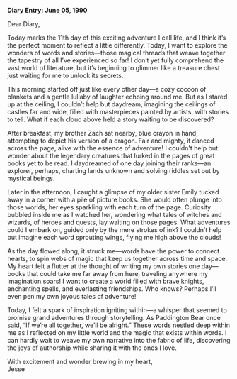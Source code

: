 
**Diary Entry: June 05, 1990**

Dear Diary,

Today marks the 11th day of this exciting adventure I call life, and I think it’s the perfect moment to reflect a little differently. Today, I want to explore the wonders of words and stories—those magical threads that weave together the tapestry of all I’ve experienced so far! I don’t yet fully comprehend the vast world of literature, but it’s beginning to glimmer like a treasure chest just waiting for me to unlock its secrets.

This morning started off just like every other day—a cozy cocoon of blankets and a gentle lullaby of laughter echoing around me. But as I stared up at the ceiling, I couldn’t help but daydream, imagining the ceilings of castles far and wide, filled with masterpieces painted by artists, with stories to tell. What if each cloud above held a story waiting to be discovered?

After breakfast, my brother Zach sat nearby, blue crayon in hand, attempting to depict his version of a dragon. Fair and mighty, it danced across the page, alive with the essence of adventure! I couldn't help but wonder about the legendary creatures that lurked in the pages of great books yet to be read. I daydreamed of one day joining their ranks—an explorer, perhaps, charting lands unknown and solving riddles set out by mystical beings.

Later in the afternoon, I caught a glimpse of my older sister Emily tucked away in a corner with a pile of picture books. She would often plunge into those worlds, her eyes sparkling with each turn of the page. Curiosity bubbled inside me as I watched her, wondering what tales of witches and wizards, of heroes and quests, lay waiting on those pages. What adventures could I embark on, guided only by the mere strokes of ink? I couldn’t help but imagine each word sprouting wings, flying me high above the clouds!

As the day flowed along, it struck me—words have the power to connect hearts, to spin webs of magic that keep us together across time and space. My heart felt a flutter at the thought of writing my own stories one day—books that could take me far away from here, traveling anywhere my imagination soars! I want to create a world filled with brave knights, enchanting spells, and everlasting friendships. Who knows? Perhaps I’ll even pen my own joyous tales of adventure!

Today, I felt a spark of inspiration igniting within—a whisper that seemed to promise grand adventures through storytelling. As Paddington Bear once said, “If we’re all together, we’ll be alright.” These words nestled deep within me as I reflected on my little world and the magic that exists within words. I can hardly wait to weave my own narrative into the fabric of life, discovering the joys of authorship while sharing it with the ones I love.

With excitement and wonder brewing in my heart,  
Jesse
